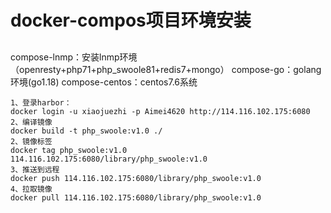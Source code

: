 # docker-compos项目环境安装

##
compose-lnmp：安装lnmp环境（openresty+php71+php_swoole81+redis7+mongo）
compose-go：golang环境(go1.18)
compose-centos：centos7.6系统

```
1、登录harbor：
docker login -u xiaojuezhi -p Aimei4620 http://114.116.102.175:6080
2、编译镜像
docker build -t php_swoole:v1.0 ./
2、镜像标签
docker tag php_swoole:v1.0 114.116.102.175:6080/library/php_swoole:v1.0
3、推送到远程
docker push 114.116.102.175:6080/library/php_swoole:v1.0
4、拉取镜像
docker pull 114.116.102.175:6080/library/php_swoole:v1.0
```
